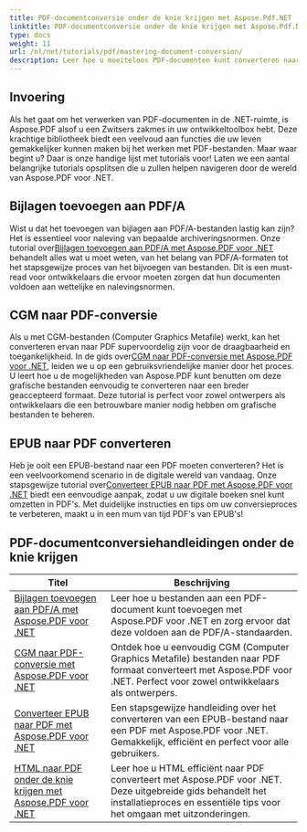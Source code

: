 ```yaml
---
title: PDF-documentconversie onder de knie krijgen met Aspose.Pdf.NET
linktitle: PDF-documentconversie onder de knie krijgen met Aspose.Pdf.NET
type: docs
weight: 11
url: /nl/net/tutorials/pdf/mastering-document-conversion/
description: Leer hoe u moeiteloos PDF-documenten kunt converteren naar een bewerkbaar Word-documentformaat met Aspose.Pdf.NET.
---
```

## Invoering

Als het gaat om het verwerken van PDF-documenten in de .NET-ruimte, is Aspose.PDF alsof u een Zwitsers zakmes in uw ontwikkeltoolbox hebt. Deze krachtige bibliotheek biedt een veelvoud aan functies die uw leven gemakkelijker kunnen maken bij het werken met PDF-bestanden. Maar waar begint u? Daar is onze handige lijst met tutorials voor! Laten we een aantal belangrijke tutorials opsplitsen die u zullen helpen navigeren door de wereld van Aspose.PDF voor .NET.

## Bijlagen toevoegen aan PDF/A
 Wist u dat het toevoegen van bijlagen aan PDF/A-bestanden lastig kan zijn? Het is essentieel voor naleving van bepaalde archiveringsnormen. Onze tutorial over[Bijlagen toevoegen aan PDF/A met Aspose.PDF voor .NET](./adding-attachment-to-pdfa/) behandelt alles wat u moet weten, van het belang van PDF/A-formaten tot het stapsgewijze proces van het bijvoegen van bestanden. Dit is een must-read voor ontwikkelaars die ervoor moeten zorgen dat hun documenten voldoen aan wettelijke en nalevingsnormen.

## CGM naar PDF-conversie
 Als u met CGM-bestanden (Computer Graphics Metafile) werkt, kan het converteren ervan naar PDF supervoordelig zijn voor de draagbaarheid en toegankelijkheid. In de gids over[CGM naar PDF-conversie met Aspose.PDF voor .NET](./convert-cgm-to-pdf/), leiden we u op een gebruiksvriendelijke manier door het proces. U leert hoe u de mogelijkheden van Aspose.PDF kunt benutten om deze grafische bestanden eenvoudig te converteren naar een breder geaccepteerd formaat. Deze tutorial is perfect voor zowel ontwerpers als ontwikkelaars die een betrouwbare manier nodig hebben om grafische bestanden te beheren.

## EPUB naar PDF converteren
 Heb je ooit een EPUB-bestand naar een PDF moeten converteren? Het is een veelvoorkomend scenario in de digitale wereld van vandaag. Onze stapsgewijze tutorial over[Converteer EPUB naar PDF met Aspose.PDF voor .NET](./convert-epub-to-pdf/) biedt een eenvoudige aanpak, zodat u uw digitale boeken snel kunt omzetten in PDF's. Met duidelijke instructies en tips om uw conversieproces te verbeteren, maakt u in een mum van tijd PDF's van EPUB's!

## PDF-documentconversiehandleidingen onder de knie krijgen
| Titel | Beschrijving |
| --- | --- | 
| [Bijlagen toevoegen aan PDF/A met Aspose.PDF voor .NET](./adding-attachment-to-pdfa/) | Leer hoe u bestanden aan een PDF-document kunt toevoegen met Aspose.PDF voor .NET en zorg ervoor dat deze voldoen aan de PDF/A-standaarden. | 
| [CGM naar PDF-conversie met Aspose.PDF voor .NET](./convert-cgm-to-pdf/) | Ontdek hoe u eenvoudig CGM (Computer Graphics Metafile) bestanden naar PDF formaat converteert met Aspose.PDF voor .NET. Perfect voor zowel ontwikkelaars als ontwerpers. |  
| [Converteer EPUB naar PDF met Aspose.PDF voor .NET](./convert-epub-to-pdf/) | Een stapsgewijze handleiding over het converteren van een EPUB-bestand naar een PDF met Aspose.PDF voor .NET. Gemakkelijk, efficiënt en perfect voor alle gebruikers. |   
| [HTML naar PDF onder de knie krijgen met Aspose.PDF voor .NET](./mastering-html-to-pdf/) | Leer hoe u HTML efficiënt naar PDF converteert met Aspose.PDF voor .NET. Deze uitgebreide gids behandelt het installatieproces en essentiële tips voor het omgaan met uitzonderingen. |  